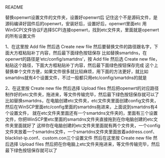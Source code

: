 README

﻿替换openwrt设置文件的文件夹，设置好openwrt后
记住这个不是源码文件，是源码编译好固件后的openwrt，安装好后，设置好后，openwrt里面etc
用WinSCP(文件协议F选择SCP)连接openwrt，找到etc文件夹，里面就是openwrt的所有设置文件


1、在这里按 Add file 然后选 Create new file 然后要替换文件的路径跟名字，下面大方框粘贴补丁内容，然后最下面绿色按钮保存
比如替换smartdns，在openwrt的路径是‘etc/config/smartdns’，按 Add file 然后选 Create new file，粘贴这个路径，下面大方框粘贴补丁内容，然后最下面绿色按钮保存完成
这个上替换单个文件方便，如果文件很多就比较麻烦，用下面的方法更好，就比如smartdns就有4个设置文件，不过一般都只用etc/config/smartdns的就是

2、在这里按 Create new file 然后选择 Upload files 然后把openwrt的对应路径制作好的etc文件夹，拖进来，等文件传输完毕，然后最下绿色按钮保存就可以了
比如替换smartdns，在电脑创建etc文件夹，etc文件夹里面创建config文件夹，然后在WinSCP里面etc/config里面的smartdns拖进来，上面说到smartdns有4个设置文件，
就在etc文件夹里面还有一个smartdns文件夹的，里面有三个设置文件，你把WinSCP里etc里面的smartdns文件夹直接拖到在你电脑创建的etc文件夹里面就好了
这样你在电脑创建的etc文件夹里面就有两个文件夹，一个config文件夹放着一个smartdns文件，一个smartdns文件夹里面放着address.conf、blacklist-ip.conf、custom.con三个设置文件
然后在这里按 Create new file 然后选择 Upload files 然后把在你电脑上etc文件夹拖进来，等文件传输完毕，然后最下绿色按钮保存就可以了
